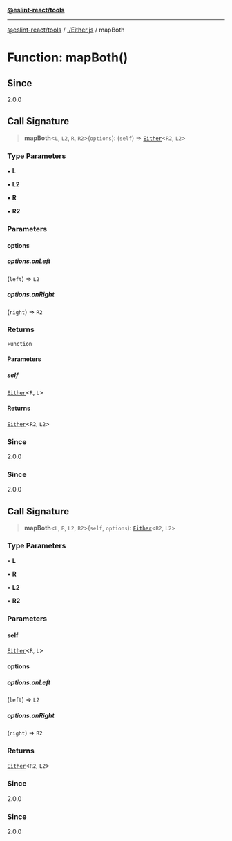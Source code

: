 [**@eslint-react/tools**](../../README.md)

***

[@eslint-react/tools](../../README.md) / [./Either.js](../README.md) / mapBoth

# Function: mapBoth()

## Since

2.0.0

## Call Signature

> **mapBoth**\<`L`, `L2`, `R`, `R2`\>(`options`): (`self`) => [`Either`](../type-aliases/Either.md)\<`R2`, `L2`\>

### Type Parameters

• **L**

• **L2**

• **R**

• **R2**

### Parameters

#### options

##### options.onLeft

(`left`) => `L2`

##### options.onRight

(`right`) => `R2`

### Returns

`Function`

#### Parameters

##### self

[`Either`](../type-aliases/Either.md)\<`R`, `L`\>

#### Returns

[`Either`](../type-aliases/Either.md)\<`R2`, `L2`\>

### Since

2.0.0

### Since

2.0.0

## Call Signature

> **mapBoth**\<`L`, `R`, `L2`, `R2`\>(`self`, `options`): [`Either`](../type-aliases/Either.md)\<`R2`, `L2`\>

### Type Parameters

• **L**

• **R**

• **L2**

• **R2**

### Parameters

#### self

[`Either`](../type-aliases/Either.md)\<`R`, `L`\>

#### options

##### options.onLeft

(`left`) => `L2`

##### options.onRight

(`right`) => `R2`

### Returns

[`Either`](../type-aliases/Either.md)\<`R2`, `L2`\>

### Since

2.0.0

### Since

2.0.0
